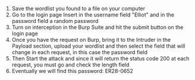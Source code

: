1) Save the wordlist you found to a file on your computer
2) Go to the login page Insert in the username field "Elliot" and in the password field a random password
3) Turn on interception in the Burp Suite and hit the submit button on the login page
4) Once you have the request on Burp, bring it to the Intruder in the Payload section, upload your wordlist and then select the field that will change in each request, in this case the password field
5) Then Start the attack and since it will return the status code 200 at each request, you must go and check the length field
6) Eventually we will find this password:  ER28-0652